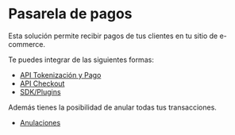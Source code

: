 # Pasarela de pagos

Esta solución permite recibir pagos de tus clientes en tu sitio de e-commerce. 

Te puedes integrar de las siguientes formas:

  - [API Tokenización y Pago](Api-tokenizacion-pago.md)
  - [API Checkout](Api-checkout.md)
  - [SDK/Plugins](Sdk-plugins.md)

Además tienes la posibilidad de anular todas tus transacciones.

  - [Anulaciones](Anulaciones.md)

